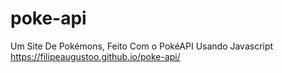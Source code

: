 # poke-api
Um Site De Pokémons, Feito Com o PokéAPI Usando Javascript
https://filipeaugustoo.github.io/poke-api/
